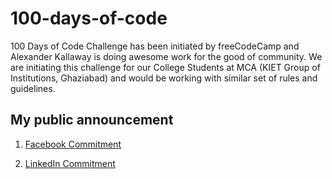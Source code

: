 # 100-days-of-code
100 Days of Code Challenge has been initiated by freeCodeCamp and Alexander Kallaway is doing awesome work for the good of community. We are initiating this challenge for our College Students at MCA (KIET Group of Institutions, Ghaziabad) and would be working with similar set of rules and guidelines.

## My public announcement 
1. [Facebook Commitment](https://www.facebook.com/taukeer.ansari.31/posts/2150827965152231)

2. [LinkedIn Commitment](https://www.linkedin.com/feed/update/urn:li:activity:6419785217816518656)
